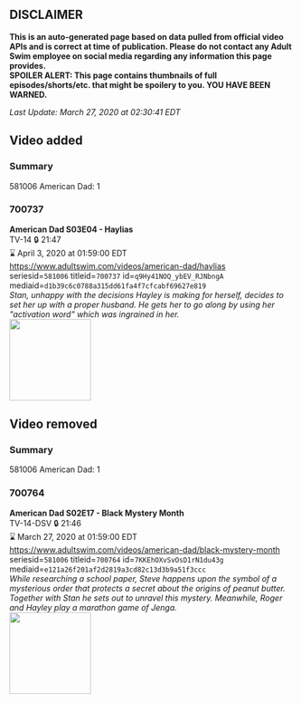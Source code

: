 ## DISCLAIMER
**This is an auto-generated page based on data pulled from official video APIs and is correct at time of publication. Please do not contact any Adult Swim employee on social media regarding any information this page provides.**  
**SPOILER ALERT: This page contains thumbnails of full episodes/shorts/etc. that might be spoilery to you. YOU HAVE BEEN WARNED.**  

_Last Update: March 27, 2020 at 02:30:41 EDT_
## Video added
### Summary
581006 American Dad: 1  
### 700737
**American Dad S03E04 - Haylias**  
TV-14 🔒 21:47  
⌛ April 3, 2020 at 01:59:00 EDT  
https://www.adultswim.com/videos/american-dad/haylias  
seriesid=`581006` titleid=`700737` id=`q9Hy41NOQ_ybEV_RJNbngA` mediaid=`d1b39c6c0788a315dd61fa4f7cfcabf69627e819`  
_Stan, unhappy with the decisions Hayley is making for herself, decides to set her up with a proper husband. He gets her to go along by using her "activation word" which was ingrained in her._  
<a href="https://i.cdn.turner.com/adultswim/big/image-upload/thumbnails/thumb-2_image-15199348741443.jpg"><img src="https://i.cdn.turner.com/adultswim/big/image-upload/thumbnails/thumb-2_image-15199348741443.jpg" height="144px" /></a>
## Video removed
### Summary
581006 American Dad: 1  
### 700764
**American Dad S02E17 - Black Mystery Month**  
TV-14-DSV 🔒 21:46  
⌛ March 27, 2020 at 01:59:00 EDT  
https://www.adultswim.com/videos/american-dad/black-mystery-month  
seriesid=`581006` titleid=`700764` id=`7KKEhOXvSvOsD1rN1du43g` mediaid=`e121a26f201af2d2819a3cd82c13d3b9a51f3ccc`  
_While researching a school paper, Steve happens upon the symbol of a mysterious order that protects a secret about the origins of peanut butter.  Together with Stan he sets out to unravel this mystery.  Meanwhile, Roger and Hayley play a marathon game of Jenga._  
<a href="https://i.cdn.turner.com/adultswim/big/image-upload/thumbnails/thumb-2_image-151993362272417.jpg"><img src="https://i.cdn.turner.com/adultswim/big/image-upload/thumbnails/thumb-2_image-151993362272417.jpg" height="144px" /></a>
